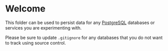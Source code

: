 # Welcome

This folder can be used to persist data for any [PostgreSQL](https://www.postgresql.org) databases or services you are experimenting with.

Please be sure to update `.gitignore` for any databases that you do not want to track using source control.
